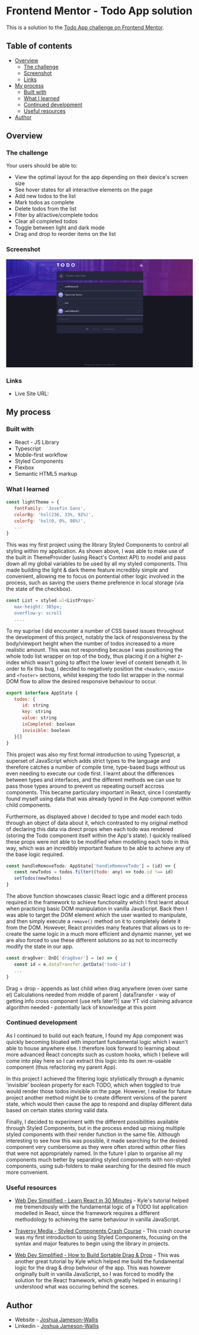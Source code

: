 # Frontend Mentor - Todo App solution

This is a solution to the [Todo App challenge on Frontend Mentor](https://www.frontendmentor.io/challenges/todo-app-Su1_KokOW).

## Table of contents

-  [Overview](#overview)
   -  [The challenge](#the-challenge)
   -  [Screenshot](#screenshot)
   -  [Links](#links)
-  [My process](#my-process)
   -  [Built with](#built-with)
   -  [What I learned](#what-i-learned)
   -  [Continued development](#continued-development)
   -  [Useful resources](#useful-resources)
-  [Author](#author)

## Overview

### The challenge

Your users should be able to:

-  View the optimal layout for the app depending on their device's screen size
-  See hover states for all interactive elements on the page
-  Add new todos to the list
-  Mark todos as complete
-  Delete todos from the list
-  Filter by all/active/complete todos
-  Clear all completed todos
-  Toggle between light and dark mode
-  Drag and drop to reorder items on the list

### Screenshot

![](./screenshot.png)

### Links

-  Live Site URL:

## My process

### Built with

-  React - JS Library
-  Typescript
-  Mobile-first workflow
-  Styled Components
-  Flexbox
-  Semantic HTML5 markup

### What I learned

```jsx
const lightTheme = {
   fontFamily: 'Josefin Sans',
   colorBg: 'hsl(236, 33%, 92%)',
   colorFg: 'hsl(0, 0%, 98%)',
   ...
}
```

This was my first project using the library Styled Components to control all styling within my application. As shown above, I was able to make use of the built in ThemeProvider (using React's Context API) to model and pass down all my global variables to be used by all my styled components. This made building the light & dark theme feature incredibly simple and convenient, allowing me to focus on pontential other logic involved in the process, such as saving the users theme preference in local storage (via the state of the checkbox).

```jsx
const List = styled.ul<ListProps>`
   max-height: 385px;
   overflow-y: scroll
   ....
```

To my suprise I did encounter a number of CSS based issues throughout the development of this project, notably the lack of responsiveness by the body/viewport height when the number of todos increased to a more realistic amount. This was not responding because I was positioning the whole todo list wrapper on top of the body, thus placing it on a higher z-index which wasn't going to affect the lower level of content beneath it. In order to fix this bug, I decided to negatively position the `<header>`, `<main>` and `<footer>` sections, whilst keeping the todo list wrapper in the normal DOM flow to allow the desired responsive behaviour to occur.

```jsx
export interface AppState {
   todos: {
      id: string
      key: string
      value: string
      isCompleted: boolean
      invisible: boolean
   }[]
}
```

This project was also my first formal introduction to using Typescript, a superset of JavaScript which adds strict types to the language and therefore catches a number of compile time, type-based bugs without us even needing to execute our code first. I learnt about the differences between types and interfaces, and the different methods we can use to pass those types around to prevent us repeating ourself accross components. This became particulary important in React, since I constantly found myself using data that was already typed in the App componet within child components.

Furthermore, as displayed above I decided to type and model each todo through an object of data about it, which contrasted to my original method of declaring this data via direct props when each todo was rendered (storing the Todo component itself within the App's state). I quickly realised these props were not able to be modified when modelling each todo in this way, which was an incredibly important feature to be able to achieve any of the base logic required.

```jsx
const handleRemoveTodo: AppState['handleRemoveTodo'] = (id) => {
   const newTodos = todos.filter((todo: any) => todo.id !== id)
   setTodos(newTodos)
}
```

The above function showcases classic React logic and a different process required in the framework to achieve functionality which I first learnt about when practicing basic DOM manipulation in vanilla JavaScript. Back then I was able to target the DOM element which the user wanted to manipulate, and then simply execute a `remove()` method on it to completely delete it from the DOM. However, React provides many features that allows us to re-create the same logic in a much more efficient and dynamic manner, yet we are also forced to use these different solutions so as not to incorrectly modify the state in our app.

```jsx
const dragOver: DnD['dragOver'] = (e) => {
   const id = e.dataTransfer.getData('todo-id')
   ...
}
```

Drag + drop - appends as last child when drag anywhere (even over same el)
Calculations needed from middle of parent | dataTransfer - way of getting info cross component (use refs later?)| saw YT vid claiming advance algorithm needed - potentially lack of knowledge at this point

### Continued development

As I continued to build out each feature, I found my App component was quickly becoming bloated with important fundamental logic which I wasn't able to house anywhere else. I therefore look forward to learning about more advanced React concepts such as custom hooks, which I believe will come into play here so I can extract this logic into its own re-usable component (thus refactoring my parent App).

In this project I achieved the filtering logic stylistically through a dynamic 'invisible' boolean property for each TODO, which when toggled to true would render those todos invisible on the page. However, I realise for future project another method might be to create different versions of the parent state, which would then cause the app to respond and display different data based on certain states storing valid data.

Finally, I decided to experiment with the different possibilities available through Styled Components, but in the process ended up mixing multiple styled components with their render function in the same file. Although interesting to see how this was possible, it made searching for the desired component very cumbersome as they were often stored within other files that were not appropriately named. In the future I plan to organise all my components much better by separating styled components with non-styled components, using sub-folders to make searching for the desired file much more convenient.

### Useful resources

-  [Web Dev Simplified - Learn React in 30 Minutes](https://www.youtube.com/watch?v=hQAHSlTtcmY&t=1336s&ab_channel=WebDevSimplified) - Kyle's tutorial helped me tremendously with the fundamental logic of a TODO list application modelled in React, since the framework requires a different methodology to achieving the same behaviour in vanilla JavaScript.

-  [Traversy Media - Styled Components Crash Course](https://www.youtube.com/watch?v=02zO0hZmwnw&t=945s&ab_channel=TraversyMedia) - This crash course was my first introduction to using Styled Components, focusing on the syntax and major features to begin using the library in projects.

-  [Web Dev Simplified - How to Build Sortable Drag & Drop](https://www.youtube.com/watch?v=jfYWwQrtzzY&t=582s&ab_channel=WebDevSimplified) - This was another great tutorial by Kyle which helped me build the fundamental logic for the drag & drop behviour of the app. This was however originally built in vanilla JavaScript, so I was forced to modify the solution for the React framework, which greatly helped in ensuring I understood what was occuring behind the scenes.

## Author

-  Website - [Joshua Jameson-Wallis](https://joshuajamesonwallis.com)
-  Linkedin - [Joshua Jameson-Wallis]()
